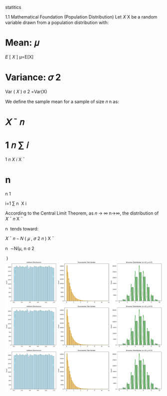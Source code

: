statitics

1.1 Mathematical Foundation (Population Distribution)
Let 
𝑋
X be a random variable drawn from a population distribution with:

Mean: 
𝜇
=
𝐸
[
𝑋
]
μ=E[X]

Variance: 
𝜎
2
=
Var
(
𝑋
)
σ 
2
 =Var(X)

We define the sample mean for a sample of size 
𝑛
n as:

𝑋
ˉ
𝑛
=
1
𝑛
∑
𝑖
=
1
𝑛
𝑋
𝑖
X
ˉ
  
n
​
 = 
n
1
​
  
i=1
∑
n
​
 X 
i
​
 
According to the Central Limit Theorem, as 
𝑛
→
∞
n→∞, the distribution of 
𝑋
ˉ
𝑛
X
ˉ
  
n
​
  tends toward:

𝑋
ˉ
𝑛
∼
𝑁
(
𝜇
,
𝜎
2
𝑛
)
X
ˉ
  
n
​
 ∼N(μ, 
n
σ 
2
 
​
 )
![alt text](image.png)
![alt text](image-1.png)
![alt text](image-2.png)